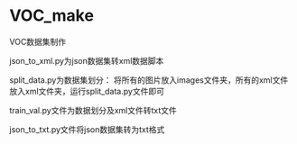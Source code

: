 # VOC_make
VOC数据集制作

json_to_xml.py为json数据集转xml数据脚本

split_data.py为数据集划分：
将所有的图片放入images文件夹，所有的xml文件放入xml文件夹，运行split_data.py文件即可

train_val.py文件为数据划分及xml文件转txt文件

json_to_txt.py文件将json数据集转为txt格式
